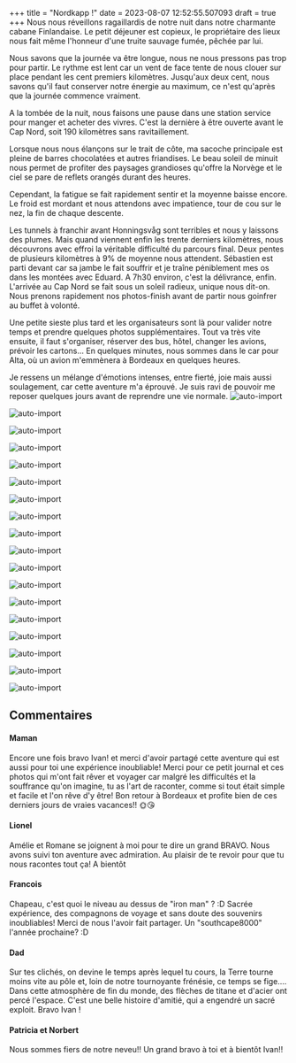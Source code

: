 +++
title = "Nordkapp !"
date = 2023-08-07 12:52:55.507093
draft = true
+++
Nous nous réveillons ragaillardis de notre nuit dans notre charmante cabane Finlandaise. Le petit déjeuner est copieux, le propriétaire des lieux nous fait même l'honneur d'une truite sauvage fumée, pêchée par lui. 

Nous savons que la journée va être longue, nous ne nous pressons pas trop pour partir. Le rythme est lent car un vent de face tente de nous clouer sur place pendant les cent premiers kilomètres. Jusqu'aux deux cent, nous savons qu'il faut conserver notre énergie au maximum, ce n'est qu'après que la journée commence vraiment.

A la tombée de la nuit, nous faisons une pause dans une station service pour manger et acheter des vivres. C'est la dernière à être ouverte avant le Cap Nord, soit 190 kilomètres sans ravitaillement. 

Lorsque nous nous élançons sur le trait de côte, ma sacoche principale est pleine de barres chocolatées et autres friandises.
Le beau soleil de minuit nous permet de profiter des paysages grandioses qu'offre la Norvège et le ciel se pare de reflets orangés durant des heures. 

Cependant, la fatigue se fait rapidement sentir et la moyenne baisse encore. Le froid est mordant et nous attendons avec impatience, tour de cou sur le nez, la fin de chaque descente.

Les tunnels à franchir avant Honningsvåg sont terribles et nous y laissons des plumes. Mais quand viennent enfin les trente derniers kilomètres, nous découvrons avec effroi la véritable difficulté du parcours final. Deux pentes de plusieurs kilomètres à 9% de moyenne nous attendent. Sébastien est parti devant car sa jambe le fait souffrir et je traîne péniblement mes os dans les montées avec Eduard. A 7h30 environ, c'est la délivrance, enfin. L'arrivée au Cap Nord se fait sous un soleil radieux, unique nous dit-on. Nous prenons rapidement nos photos-finish avant de partir nous goinfrer au buffet à volonté.

Une petite sieste plus tard et les organisateurs sont là pour valider notre temps et prendre quelques photos supplémentaires. Tout va très vite ensuite, il faut s'organiser, réserver des bus, hôtel, changer les avions, prévoir les cartons...
En quelques minutes, nous sommes dans le car pour Alta, où un avion m'emmènera à Bordeaux en quelques heures.

Je ressens un mélange d'émotions intenses, entre fierté, joie mais aussi soulagement, car cette aventure m'a éprouvé. Je suis ravi de pouvoir me reposer quelques jours avant de reprendre une vie normale.
![auto-import](https://thumbsnap.com/i/umXb4oKh.jpg)

![auto-import](https://thumbsnap.com/i/hPLCGWRe.jpg)

![auto-import](https://thumbsnap.com/i/RCfcWcBF.jpg)

![auto-import](https://thumbsnap.com/i/ykc2RJdf.jpg)

![auto-import](https://thumbsnap.com/i/ZVGgnH9E.jpg)

![auto-import](https://thumbsnap.com/i/oNrm6p1G.jpg)

![auto-import](https://thumbsnap.com/i/6C4F64YH.jpg)

![auto-import](https://thumbsnap.com/i/Kx55Lykg.jpg)

![auto-import](https://thumbsnap.com/i/LLVwvsaX.jpg)

![auto-import](https://thumbsnap.com/i/APGn4MU2.jpg)

![auto-import](https://thumbsnap.com/i/XNjp9mav.jpg)

![auto-import](https://thumbsnap.com/i/svaTEfPu.jpg)

![auto-import](https://thumbsnap.com/i/mbPiMnbF.jpg)

![auto-import](https://thumbsnap.com/i/cJBthsTs.jpg)

![auto-import](https://thumbsnap.com/i/iHAQpUGp.jpg)

![auto-import](https://thumbsnap.com/i/zkNPboqj.jpg)

![auto-import](https://thumbsnap.com/i/HBxuh18V.jpg)

![auto-import](https://thumbsnap.com/i/E4n5mHCz.jpg)
## Commentaires
#### Maman
Encore une fois bravo Ivan! et merci d'avoir partagé cette aventure qui est aussi pour toi une expérience inoubliable! Merci pour ce petit journal et ces photos qui m'ont fait rêver et voyager car malgré les difficultés et la souffrance qu'on imagine, tu as l'art de raconter, comme si tout était simple et facile et l'on rêve d'y être!
Bon retour à Bordeaux et profite bien de ces derniers jours de vraies vacances!!
🌞😘
#### Lionel
Amélie et Romane se joignent à moi pour te dire un grand BRAVO. Nous avons suivi ton aventure avec admiration. Au plaisir de te revoir pour que tu nous racontes tout ça!
A bientôt
#### Francois
Chapeau, c'est quoi le niveau au dessus de "iron man" ? :D 
Sacrée expérience, des compagnons de voyage et sans doute des souvenirs inoubliables!
Merci de nous l'avoir fait partager. 
Un "southcape8000" l'année prochaine? :D
#### Dad
Sur tes clichés, on devine le temps après lequel tu  cours, la Terre tourne moins vite au pôle et, loin de notre tournoyante frénésie, ce temps se fige....
Dans cette atmosphère de fin du monde, des flèches de titane et d'acier ont percé l'espace. C'est  une belle histoire d'amitié, qui a engendré un sacré exploit.
Bravo Ivan !
#### Patricia et Norbert
Nous sommes fiers de notre neveu!!
Un grand bravo à toi et à bientôt Ivan!!
